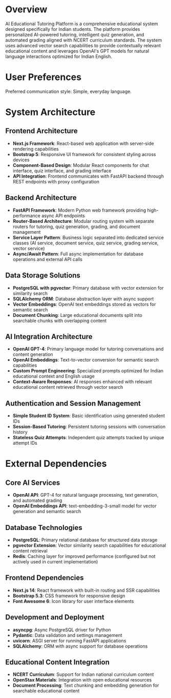 # Overview

AI Educational Tutoring Platform is a comprehensive educational system designed specifically for Indian students. The platform provides personalized AI-powered tutoring, intelligent quiz generation, and automated grading aligned with NCERT curriculum standards. The system uses advanced vector search capabilities to provide contextually relevant educational content and leverages OpenAI's GPT models for natural language interactions optimized for Indian English.

# User Preferences

Preferred communication style: Simple, everyday language.

# System Architecture

## Frontend Architecture
- **Next.js Framework**: React-based web application with server-side rendering capabilities
- **Bootstrap 5**: Responsive UI framework for consistent styling across devices
- **Component-Based Design**: Modular React components for chat interface, quiz interface, and grading interface
- **API Integration**: Frontend communicates with FastAPI backend through REST endpoints with proxy configuration

## Backend Architecture
- **FastAPI Framework**: Modern Python web framework providing high-performance async API endpoints
- **Router-Based Architecture**: Modular routing system with separate routers for tutoring, quiz generation, grading, and document management
- **Service Layer Pattern**: Business logic separated into dedicated service classes (AI service, document service, quiz service, grading service, vector service)
- **Async/Await Pattern**: Full async implementation for database operations and external API calls

## Data Storage Solutions
- **PostgreSQL with pgvector**: Primary database with vector extension for similarity search
- **SQLAlchemy ORM**: Database abstraction layer with async support
- **Vector Embeddings**: OpenAI text embeddings stored as vectors for semantic search
- **Document Chunking**: Large educational documents split into searchable chunks with overlapping content

## AI Integration Architecture
- **OpenAI GPT-4**: Primary language model for tutoring conversations and content generation
- **OpenAI Embeddings**: Text-to-vector conversion for semantic search capabilities
- **Custom Prompt Engineering**: Specialized prompts optimized for Indian educational context and English usage
- **Context-Aware Responses**: AI responses enhanced with relevant educational content retrieved through vector search

## Authentication and Session Management
- **Simple Student ID System**: Basic identification using generated student IDs
- **Session-Based Tutoring**: Persistent tutoring sessions with conversation history
- **Stateless Quiz Attempts**: Independent quiz attempts tracked by unique attempt IDs

# External Dependencies

## Core AI Services
- **OpenAI API**: GPT-4 for natural language processing, text generation, and automated grading
- **OpenAI Embeddings API**: text-embedding-3-small model for vector generation and semantic search

## Database Technologies
- **PostgreSQL**: Primary relational database for structured data storage
- **pgvector Extension**: Vector similarity search capabilities for educational content retrieval
- **Redis**: Caching layer for improved performance (configured but not actively used in current implementation)

## Frontend Dependencies
- **Next.js 14**: React framework with built-in routing and SSR capabilities
- **Bootstrap 5.3**: CSS framework for responsive design
- **Font Awesome 6**: Icon library for user interface elements

## Development and Deployment
- **asyncpg**: Async PostgreSQL driver for Python
- **Pydantic**: Data validation and settings management
- **uvicorn**: ASGI server for running FastAPI applications
- **SQLAlchemy**: ORM with async support for database operations

## Educational Content Integration
- **NCERT Curriculum**: Support for Indian national curriculum content
- **OpenStax Materials**: Integration with open educational resources
- **Document Processing**: Text chunking and embedding generation for searchable educational content